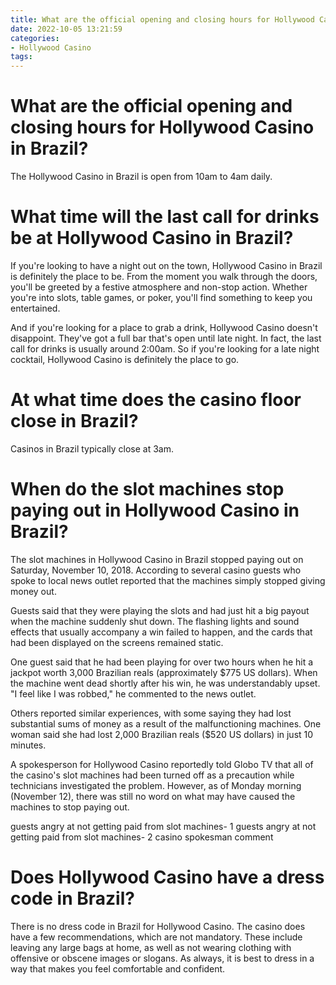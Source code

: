 ```yaml
---
title: What are the official opening and closing hours for Hollywood Casino in Brazil 
date: 2022-10-05 13:21:59
categories:
- Hollywood Casino
tags:
---
```



#  What are the official opening and closing hours for Hollywood Casino in Brazil? 

The Hollywood Casino in Brazil is open from 10am to 4am daily.

#  What time will the last call for drinks be at Hollywood Casino in Brazil? 

If you're looking to have a night out on the town, Hollywood Casino in Brazil is definitely the place to be. From the moment you walk through the doors, you'll be greeted by a festive atmosphere and non-stop action. Whether you're into slots, table games, or poker, you'll find something to keep you entertained.

And if you're looking for a place to grab a drink, Hollywood Casino doesn't disappoint. They've got a full bar that's open until late night. In fact, the last call for drinks is usually around 2:00am. So if you're looking for a late night cocktail, Hollywood Casino is definitely the place to go.

#  At what time does the casino floor close in Brazil? 

Casinos in Brazil typically close at 3am.

#  When do the slot machines stop paying out in Hollywood Casino in Brazil? 

The slot machines in Hollywood Casino in Brazil stopped paying out on Saturday, November 10, 2018. According to several casino guests who spoke to local news outlet reported that the machines simply stopped giving money out.

Guests said that they were playing the slots and had just hit a big payout when the machine suddenly shut down. The flashing lights and sound effects that usually accompany a win failed to happen, and the cards that had been displayed on the screens remained static.

One guest said that he had been playing for over two hours when he hit a jackpot worth 3,000 Brazilian reals (approximately $775 US dollars). When the machine went dead shortly after his win, he was understandably upset. "I feel like I was robbed," he commented to the news outlet. 

Others reported similar experiences, with some saying they had lost substantial sums of money as a result of the malfunctioning machines. One woman said she had lost 2,000 Brazilian reals ($520 US dollars) in just 10 minutes. 

A spokesperson for Hollywood Casino reportedly told Globo TV that all of the casino's slot machines had been turned off as a precaution while technicians investigated the problem. However, as of Monday morning (November 12), there was still no word on what may have caused the machines to stop paying out. 

guests angry at not getting paid from slot machines- 1
guests angry at not getting paid from slot machines- 2 
casino spokesman comment

#  Does Hollywood Casino have a dress code in Brazil?

There is no dress code in Brazil for Hollywood Casino. The casino does have a few recommendations, which are not mandatory. These include leaving any large bags at home, as well as not wearing clothing with offensive or obscene images or slogans. As always, it is best to dress in a way that makes you feel comfortable and confident.